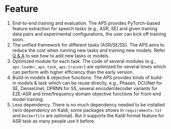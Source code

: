 # Feature

1. End-to-end training and evaluation. The APS provides PyTorch-based feature extraction for speech tasks (e.g., ASR, SE) and given training data pairs and experimental configurations, the user can kick off training soon.
2. The unified framework for different tasks (ASR/SE/SS). The APS aims to reduce the cost when running new tasks and training new models. Refer [Q & A](qa.md) to see how to add new tasks or models.
3. Optimized module for each task. The code of several modules (e.g., `aps.loader`, `aps.task`, `aps.trainer`) are optimized for several times which can perform with higher efficiency than the early version.
4. Build-in models & objective functions. The APS provides kinds of build-in models & task which can be reuse directly, e.g., Phasen, DCUNet for SE, DenseUnet, DPRNN for SS, several encoder/decoder variants for E2E-ASR and time/frequency domain objective functions for front-end model training.
4. Less dependency. There is no much dependency needed to be installed (w/o dependency on Kaldi, some packages shows in `requirements.txt` and `Dockerfile` are optional). But it supports the Kaldi format feature for ASR task as many people use it before.
